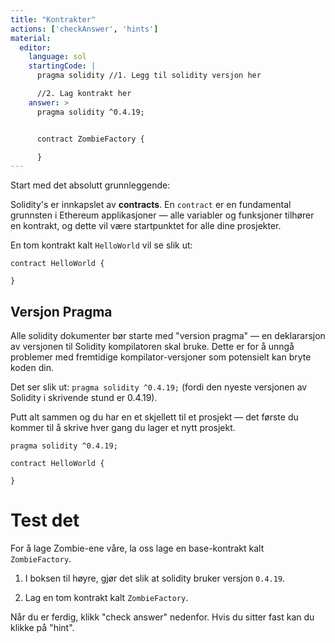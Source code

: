 ```yaml
---
title: "Kontrakter"
actions: ['checkAnswer', 'hints']
material: 
  editor:
    language: sol
    startingCode: |
      pragma solidity //1. Legg til solidity versjon her

      //2. Lag kontrakt her
    answer: > 
      pragma solidity ^0.4.19;


      contract ZombieFactory {

      }
---
```


Start med det absolutt grunnleggende:

Solidity's er innkapslet av **contracts**. En `contract` er en fundamental grunnsten i Ethereum applikasjoner — alle variabler og funksjoner tilhører en kontrakt, og dette vil være startpunktet for alle dine prosjekter.

En tom kontrakt kalt `HelloWorld` vil se slik ut:

```
contract HelloWorld {

}
```

## Versjon Pragma

Alle solidity dokumenter bør starte med "version pragma" — en deklararsjon av versjonen til Solidity kompilatoren skal bruke. Dette er for å unngå problemer med fremtidige kompilator-versjoner som potensielt kan bryte koden din.

Det ser slik ut: `pragma solidity ^0.4.19;` (fordi den nyeste versjonen av Solidity i skrivende stund er 0.4.19).

Putt alt sammen og du har en et skjellett til et prosjekt — det første du kommer til å skrive hver gang du lager et nytt prosjekt.

```
pragma solidity ^0.4.19;

contract HelloWorld {

}
```

# Test det

For å lage Zombie-ene våre, la oss lage en base-kontrakt kalt `ZombieFactory`.

1. I boksen til høyre, gjør det slik at solidity bruker versjon `0.4.19`.

2. Lag en tom kontrakt kalt `ZombieFactory`.

Når du er ferdig, klikk "check answer" nedenfor. Hvis du sitter fast kan du klikke på "hint".
